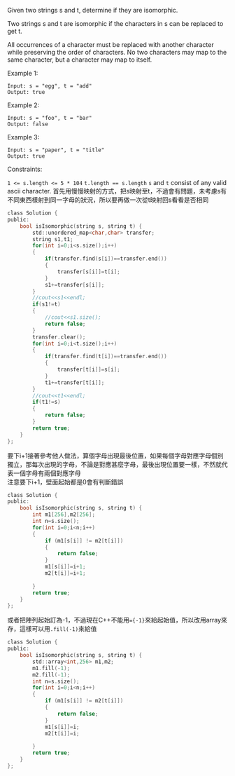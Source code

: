 Given two strings s and t, determine if they are isomorphic.

Two strings s and t are isomorphic if the characters in s can be replaced to get t.

All occurrences of a character must be replaced with another character while preserving the order of characters. No two characters may map to the same character, but a character may map to itself.

 

Example 1:
```
Input: s = "egg", t = "add"
Output: true
```
Example 2:
```
Input: s = "foo", t = "bar"
Output: false
```
Example 3:
```
Input: s = "paper", t = "title"
Output: true
```

Constraints:

```1 <= s.length <= 5 * 104```
```t.length == s.length```
```s``` and ```t``` consist of any valid ascii character.
首先用慢慢映射的方式，把s映射至t，不過會有問題，未考慮s有不同東西樣射到同一字母的狀況，所以要再做一次從t映射回s看看是否相同
```c
class Solution {
public:
    bool isIsomorphic(string s, string t) {
        std::unordered_map<char,char> transfer;
        string s1,t1;
        for(int i=0;i<s.size();i++)
        {
            if(transfer.find(s[i])==transfer.end())
            {
                transfer[s[i]]=t[i];
            }
            s1+=transfer[s[i]];
        }
        //cout<<s1<<endl;
        if(s1!=t)
        {
            //cout<<s1.size();
            return false;
        }
        transfer.clear();
        for(int i=0;i<t.size();i++)
        {
            if(transfer.find(t[i])==transfer.end())
            {
                transfer[t[i]]=s[i];
            }
            t1+=transfer[t[i]];
        }
        //cout<<t1<<endl;
        if(t1!=s)
        {
            return false;
        }
        return true;
    }
};
```
要下i+1接著參考他人做法，算個字母出現最後位置，如果每個字母對應字母個別獨立，那每次出現的字母，不論是對應甚麼字母，最後出現位置要一樣，不然就代表一個字母有兩個對應字母  
注意要下i+1，壁面起始都是0會有判斷錯誤
```c
class Solution {
public:
    bool isIsomorphic(string s, string t) {
        int m1[256],m2[256];
        int n=s.size();
        for(int i=0;i<n;i++)
        {
            if (m1[s[i]] != m2[t[i]]) 
            {
                return false;
            }
            m1[s[i]]=i+1;
            m2[t[i]]=i+1;
            
        }
        return true;
    }
};

```

或者把陣列起始訂為-1，不過現在C++不能用```={-1}```來給起始值，所以改用array來存，這樣可以用```.fill(-1)```來給值
```c
class Solution {
public:
    bool isIsomorphic(string s, string t) {
        std::array<int,256> m1,m2;
        m1.fill(-1);
        m2.fill(-1);
        int n=s.size();
        for(int i=0;i<n;i++)
        {
            if (m1[s[i]] != m2[t[i]]) 
            {
                return false;
            }
            m1[s[i]]=i;
            m2[t[i]]=i;
            
        }
        return true;
    }
};

```
